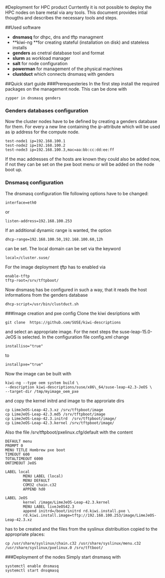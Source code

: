 #Deployment for HPC product
Currtently it is not possible to deploy the HPC nodes on bare metal via any tools. This document provides intial thougths and describes the necessary tools and steps.

##Used software

   * **dnsmasq** for dhpc, dns and tftp managment
   * **kiwi-ng **for creating stateful (installation on disk) and stateless installs
   * **genders** as cnetral database tool and format
   * **slurm** as workload manager
   * **salt** for node configuration
   * **powerman** for management of the physical machines
   * **clustduct** which connects dnsmasq with genders

##Quick start guide
###Prerequesteries
In the first step install the required packages on the management node. This can be done with
```
zypper in dnsmasq genders
```
### Genders databases configuration
Now the cluster nodes have to be defined by creating a genders database for them. For every a new line containing the *ip*-attribute which will be used as ip address for the compute node.
```
test-node1 ip=192.168.100.1
test-node2 ip=192.168.100.2
test-node3 ip=192.168.100.3,mac=aa:bb:cc:dd:ee:ff
```
If the mac addresses of the hosts are known they could also be added now, if not they can be set on the pxe boot menu or will be added on the node boot up.

### Dnsmasq configuration
The dnsmasq configuration file following options have to be changed:
```
interface=eth0
```
or 
```
listen-address=192.168.100.253
```
If an additional dynamic range is wanted, the option 
```
dhcp-range=192.168.100.50,192.168.100.60,12h
```
can be set.
The local domain can be set via the keyword 
```
local=/cluster.suse/
```
For the image deployment *tftp* has to enabled via
```
enable-tftp
tftp-root=/srv/tftpboot/
```
Now dnsmasq has be configured in such a way, that it reads the host informations from the genders database
```
dhcp-script=/usr/bin/clustduct.sh
```
###Image creation and pxe config
Clone the kiwi desriptions with
```
git clone  https://github.com/SUSE/kiwi-descriptions
```
and select an appropriate image. For the next steps the suse-leap-15.0-JeOS is selected. In the
configuration file config.xml change 
```
installiso="true"
``` 
to 
```
installpxe="true"
```
Now the image can be built with
```
kiwi-ng --type oem system build \
--description kiwi-descriptions/suse/x86\_64/suse-leap-42.3-JeOS \
--target-dir /tmp/myimage_oem_pxe
```
and copy the kernel initrd and image to the approriate dirs
```
cp LimeJeOS-Leap-42.3.xz /srv/tftpboot/image
cp LimeJeOS-Leap-42.3.md5 /srv/tftpboot/image
cp LimeJeOS-Leap-42.3.initrd  /srv/tftpboot/image/
cp LimeJeOS-Leap-42.3.kernel /srv/tftpboot/image/
```
Also the file /srv/tftpboot/pxelinux.cfg/default
with the content
```
DEFAULT menu
PROMPT 0
MENU TITLE Hombrew pxe boot
TIMEOUT 600
TOTALTIMEOUT 6000
ONTIMEOUT JeOS

LABEL local
        MENU LABEL (local)
        MENU DEFAULT
        COM32 chain.c32
        APPEND hd0

LABEL JeOS
        kernel /image/LimeJeOS-Leap-42.3.kernel
        MENU LABEL liveJeOS42.3
        append initrd=/boot/initrd rd.kiwi.install.pxe \
        rd.kiwi.install.image=tftp://192.168.100.253/image/LimeJeOS-Leap-42.3.xz
```
has to be created and the files from the syslinux distribuition copied to the appropriate places:
```
cp /usr/share/syslinux/chain.c32 /usr/share/syslinux/menu.c32 /usr/share/syslinux/pxelinux.0 /srv/tftboot/
```
###Deployment of the nodes
Simply start dnsmasq with
```
systemctl enable dnsmasq
systemctl start dnsqmasq
```
